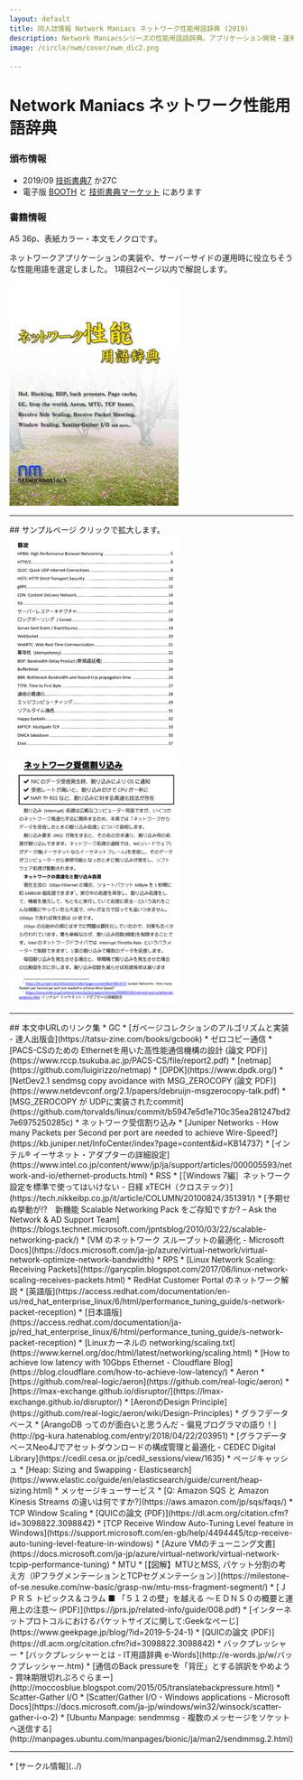 ```yaml
---
layout: default
title: 同人誌情報 Network Maniacs ネットワーク性能用語辞典 (2019)
description: Network Maniacsシリーズの性能用語語辞典。アプリケーション開発・運用に必要な知識のインデックス。
image: /circle/nwm/cover/nwm_dic2.png

---
```


Network Maniacs ネットワーク性能用語辞典
====

### 頒布情報

* 2019/09 [技術書典7](https://techbookfest.org/event/tbf07) か27C
* 電子版 [BOOTH](https://moccos.booth.pm/items/1574098) と  [技術書典マーケット](https://techbookfest.org/product/5376473292603392?productVariantID=5371826423201792) にあります

### 書籍情報
A5 36p、表紙カラー・本文モノクロです。

ネットワークアプリケーションの実装や、サーバーサイドの運用時に役立ちそうな性能用語を選定しました。
1項目2ページ以内で解説します。

<a href="./cover/nwm_dic2.png" rel="lightbox">
  <img src="./cover/nwm_dic2.png" alt="表紙" style="width: 300px;"/>
</a>

<hr/>
## サンプルページ
クリックで拡大します。


<a href="./sample/nwm_dic2_index.png" rel="lightbox">
  <img src="./sample/nwm_dic1_index.png" alt="目次" style="width: 300px;"/>
</a>
<a href="./sample/nwm_dic2_11_ir.png" rel="lightbox">
  <img src="./sample/nwm_dic2_11_ir.png" alt="内容サンプル1" style="width: 300px;"/>
</a>

<hr/>
## 本文中URLのリンク集
* GC
  * [ガベージコレクションのアルゴリズムと実装 - 達人出版会](https://tatsu-zine.com/books/gcbook)
* ゼロコピー通信
  * [PACS-CSのための Ethernetを用いた高性能通信機構の設計 (論文 PDF)](https://www.rccp.tsukuba.ac.jp/PACS-CS/file/report2.pdf)
  * [netmap](https://github.com/luigirizzo/netmap)
  * [DPDK](https://www.dpdk.org/)
  * [NetDev2.1 sendmsg copy avoidance with MSG_ZEROCOPY (論文 PDF)](https://www.netdevconf.org/2.1/papers/debruijn-msgzerocopy-talk.pdf)
  * [MSG_ZEROCOPY が UDPに実装されたcommit](https://github.com/torvalds/linux/commit/b5947e5d1e710c35ea281247bd27e6975250285c)
* ネットワーク受信割り込み
  * [Juniper Networks - How many Packets per Second per port are needed to achieve Wire-Speed?](https://kb.juniper.net/InfoCenter/index?page=content&id=KB14737)
  * [インテル® イーサネット・アダプターの詳細設定](https://www.intel.co.jp/content/www/jp/ja/support/articles/000005593/network-and-io/ethernet-products.html)
* RSS
  * [［Windows 7編］ネットワーク設定を標準で使ってはいけない - 日経 xTECH（クロステック）](https://tech.nikkeibp.co.jp/it/article/COLUMN/20100824/351391/)
  * [予期せぬ挙動が!?　新機能 Scalable Networking Pack をご存知ですか? – Ask the Network & AD Support Team](https://blogs.technet.microsoft.com/jpntsblog/2010/03/22/scalable-networking-pack/)
  * [VM のネットワーク スループットの最適化 - Microsoft Docs](https://docs.microsoft.com/ja-jp/azure/virtual-network/virtual-network-optimize-network-bandwidth)
* RPS
  * [Linux Network Scaling: Receiving Packets](https://garycplin.blogspot.com/2017/06/linux-network-scaling-receives-packets.html)
  * RedHat Customer Portal のネットワーク解説
    * [英語版](https://access.redhat.com/documentation/en-us/red_hat_enterprise_linux/6/html/performance_tuning_guide/s-network-packet-reception)
    * [日本語版](https://access.redhat.com/documentation/ja-jp/red_hat_enterprise_linux/6/html/performance_tuning_guide/s-network-packet-reception)
  * [Linuxカーネルの networking/scaling.txt](https://www.kernel.org/doc/html/latest/networking/scaling.html)
  * [How to achieve low latency with 10Gbps Ethernet - Cloudflare Blog](https://blog.cloudflare.com/how-to-achieve-low-latency/)
* Aeron
  * [https://github.com/real-logic/aeron](https://github.com/real-logic/aeron)
  * [https://lmax-exchange.github.io/disruptor/](https://lmax-exchange.github.io/disruptor/)
  * [AeronのDesign Principle](https://github.com/real-logic/aeron/wiki/Design-Principles)
* グラフデータベース
  * [ArangoDB ってのが面白いと思うんだ - 偏見プログラマの語り！](http://pg-kura.hatenablog.com/entry/2018/04/22/203951)
  * [グラフデータベースNeo4Jでアセットダウンロードの構成管理と最適化 - CEDEC Digital Library](https://cedil.cesa.or.jp/cedil_sessions/view/1635)
* ページキャッシュ
  * [Heap: Sizing and Swapping - Elasticsearch](https://www.elastic.co/guide/en/elasticsearch/guide/current/heap-sizing.html)
* メッセージキューサービス
  * [Q: Amazon SQS と Amazon Kinesis Streams の違いは何ですか?](https://aws.amazon.com/jp/sqs/faqs/)
* TCP Window Scaling
  * [QUICの論文 (PDF)](https://dl.acm.org/citation.cfm?id=3098822.3098842)
  * [TCP Receive Window Auto-Tuning Level feature in Windows](https://support.microsoft.com/en-gb/help/4494445/tcp-receive-auto-tuning-level-feature-in-windows)
  * [Azure VMのチューニング文書](https://docs.microsoft.com/ja-jp/azure/virtual-network/virtual-network-tcpip-performance-tuning)
* MTU
  * [【図解】MTUとMSS, パケット分割の考え方（IPフラグメンテーションとTCPセグメンテーション）](https://milestone-of-se.nesuke.com/nw-basic/grasp-nw/mtu-mss-fragment-segment/)
  * [ＪＰＲＳ トピックス＆コラム ■ 「５１２の壁」を越える ～ＥＤＮＳ０の概要と運用上の注意～ (PDF)](https://jprs.jp/related-info/guide/008.pdf)
  * [インターネットプロトコルにおけるパケットサイズに関して:Geekなぺーじ](https://www.geekpage.jp/blog/?id=2019-5-24-1)
  * [QUICの論文 (PDF)](https://dl.acm.org/citation.cfm?id=3098822.3098842)
* バックプレッシャー
  * [バックプレッシャーとは - IT用語辞典 e-Words](http://e-words.jp/w/バックプレッシャー.htm)
  * [通信のBack pressureを「背圧」とする誤訳をやめよう - 賞味期限切れぷろぐらまー](http://moccosblue.blogspot.com/2015/05/translatebackpressure.html)
* Scatter-Gather I/O
  * [Scatter/Gather I/O - Windows applications - Microsoft Docs](https://docs.microsoft.com/ja-jp/windows/win32/winsock/scatter-gather-i-o-2)
  * [Ubuntu Manpage: sendmmsg - 複数のメッセージをソケットへ送信する](http://manpages.ubuntu.com/manpages/bionic/ja/man2/sendmmsg.2.html)

<hr/>
* [サークル情報](../)
